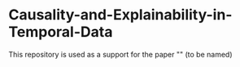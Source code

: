 # Causality-and-Explainability-in-Temporal-Data
This repository is used as a support for the paper "" (to be named)
